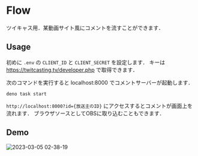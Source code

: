# Flow
ツイキャス用．某動画サイト風にコメントを流すことができます．

## Usage

初めに `.env` の `CLIENT_ID` と `CLIENT_SECRET` を設定します．
キーは https://twitcasting.tv/developer.php で取得できます．


次のコマンドを実行すると localhost:8000 でコメントサーバーが起動します．

```
deno task start
```

`http://localhost:8000?id={放送主のID}` にアクセスするとコメントが画面上を流れます．
ブラウザソースとしてOBSに取り込むこともできます．

## Demo

![2023-03-05 02-38-19](https://user-images.githubusercontent.com/117683899/222921017-687f3e5b-6281-4004-b36c-945ecbe79847.gif)
